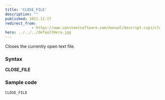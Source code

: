 ```yaml
---
title: 'CLOSE_FILE'
description: ""
published: 2021-11-17
redirect_from: 
            - https://www.consteelsoftware.com/manual/descript-cspi/close_file/
hero: ../../../defaultHero.jpg
---
```


Closes the currently open text file.

### Syntax

**CLOSE_FILE**

### Sample code
```
CLOSE_FILE
```
